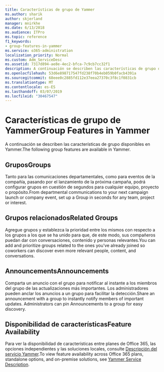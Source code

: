 ```yaml
---
title: Características de grupo de Yammer
ms.author: sharik
author: skjerland
manager: mnirkhe
ms.date: 6/13/2018
ms.audience: ITPro
ms.topic: reference
f1_keywords:
- group-features-in-yammer
ms.service: o365-administration
localization_priority: Normal
ms.custom: Adm_ServiceDesc
ms.assetid: 7317d894-ae8e-4ec2-bfca-7c9cb7cc32f1
description: A continuación se describen las características de grupo disponibles en Yammer.
ms.openlocfilehash: 53d6e898717547fd238f70b4eb059b0facb4391a
ms.sourcegitcommit: 68eee0c2885fd112e37eea27370c3f8c1f0831cb
ms.translationtype: MT
ms.contentlocale: es-ES
ms.lasthandoff: 03/07/2019
ms.locfileid: "30467547"
---
```

# <a name="group-features-in-yammer"></a><span data-ttu-id="6f267-103">Características de grupo de Yammer</span><span class="sxs-lookup"><span data-stu-id="6f267-103">Group Features in Yammer</span></span>

<span data-ttu-id="6f267-104">A continuación se describen las características de grupo disponibles en Yammer.</span><span class="sxs-lookup"><span data-stu-id="6f267-104">The following group features are available in Yammer.</span></span>
  
## <a name="groups"></a><span data-ttu-id="6f267-105">Grupos</span><span class="sxs-lookup"><span data-stu-id="6f267-105">Groups</span></span>
<span data-ttu-id="6f267-106"><a name="bkmk_Groups"> </a></span><span class="sxs-lookup"><span data-stu-id="6f267-106"></span></span>

<span data-ttu-id="6f267-107">Tanto para las comunicaciones departamentales, como para eventos de la compañía, pasando por el lanzamiento de la próxima campaña, podrá configurar grupos en cuestión de segundos para cualquier equipo, proyecto o propósito.</span><span class="sxs-lookup"><span data-stu-id="6f267-107">From departmental communications to your next campaign launch or company event, set up a Group in seconds for any team, project or interest.</span></span>
  
## <a name="related-groups"></a><span data-ttu-id="6f267-108">Grupos relacionados</span><span class="sxs-lookup"><span data-stu-id="6f267-108">Related Groups</span></span>
<span data-ttu-id="6f267-109"><a name="bkmk_RelatedGroups"> </a></span><span class="sxs-lookup"><span data-stu-id="6f267-109"></span></span>

<span data-ttu-id="6f267-110">Agregue grupos y establezca la prioridad entre los mismos con respecto a los grupos a los que se ha unido para que, de este modo, sus compañeros puedan dar con conversaciones, contenido y personas relevantes.</span><span class="sxs-lookup"><span data-stu-id="6f267-110">You can add and prioritize groups related to the ones you've already joined so coworkers can discover even more relevant people, content, and conversations.</span></span>
  
## <a name="announcements"></a><span data-ttu-id="6f267-111">Announcements</span><span class="sxs-lookup"><span data-stu-id="6f267-111">Announcements</span></span>
<span data-ttu-id="6f267-112"><a name="bkmk_Announcements"> </a></span><span class="sxs-lookup"><span data-stu-id="6f267-112"></span></span>

<span data-ttu-id="6f267-p101">Comparta un anuncio con el grupo para notificar al instante a los miembros del grupo de las actualizaciones más importantes. Los administradores pueden anclar los anuncios a un grupo para facilitar la detección.</span><span class="sxs-lookup"><span data-stu-id="6f267-p101">Share an announcement with a group to instantly notify members of important updates. Administrators can pin Announcements to a group for easy discovery.</span></span>
  
## <a name="feature-availability"></a><span data-ttu-id="6f267-115">Disponibilidad de características</span><span class="sxs-lookup"><span data-stu-id="6f267-115">Feature Availability</span></span>
<span data-ttu-id="6f267-116"><a name="bkmk_Announcements"> </a></span><span class="sxs-lookup"><span data-stu-id="6f267-116"></span></span>

<span data-ttu-id="6f267-117">Para ver la disponibilidad de características entre planes de Office 365, las opciones independientes y las soluciones locales, consulte [Descripción del servicio Yammer](yammer-service-description.md).</span><span class="sxs-lookup"><span data-stu-id="6f267-117">To view feature availability across Office 365 plans, standalone options, and on-premise solutions, see [Yammer Service Description](yammer-service-description.md).</span></span>
  

